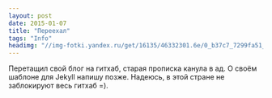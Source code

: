 ```yaml
---
layout: post
date: 2015-01-07
title: "Переехал"
tags: "Info"
headimg: "//img-fotki.yandex.ru/get/16135/46332301.6e/0_b37c7_7299fa51_orig.jpg"
---
```

Перетащил свой блог на гитхаб, старая прописка канула в ад. О своём шаблоне для Jekyll напишу позже.
Надеюсь, в этой стране не заблокируют весь гитхаб =).